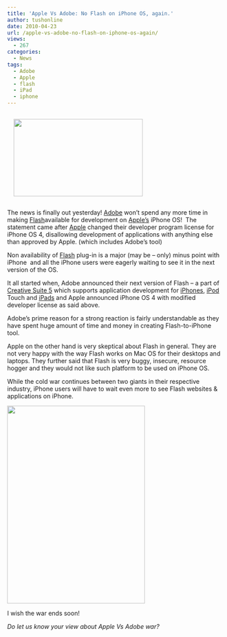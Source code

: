 ```yaml
---
title: 'Apple Vs Adobe: No Flash on iPhone OS, again.'
author: tushonline
date: 2010-04-23
url: /apple-vs-adobe-no-flash-on-iphone-os-again/
views:
  - 267
categories:
  - News
tags:
  - Adobe
  - Apple
  - flash
  - iPad
  - iphone
---
```

<img class="size-full wp-image-23956 alignleft" style="margin: 15px;" title="adobe_vs_apple" src="http://cdn.devilsworkshop.org/files/2010/04/adobe_vs_apple.jpg" alt="" width="300" height="180" />

The news is finally out yesterday! <a href="http://devilsworkshop.org/adobe-photoshop-cs5-whats-new/" target="_blank">Adobe</a> won&#8217;t spend any more time in making [Flash][1]available for development on <a href="http://devilsworkshop.org/category/apple/" target="_blank">Apple&#8217;s</a> iPhone OS!  The statement came after [Apple][2] changed their developer program license for iPhone OS 4, disallowing development of applications with anything else than approved by Apple. (which includes Adobe&#8217;s tool)

Non availability of <a href="http://devilsworkshop.org/10-addictive-online-flash-games-you-will-love/" target="_blank">Flash</a> plug-in is a major (may be &#8211; only) minus point with iPhone  and all the iPhone users were eagerly waiting to see it in the next version of the OS.

It all started when, Adobe announced their next version of Flash &#8211; a part of <a href="http://devilsworkshop.org/adobe-photoshop-cs5-whats-new/" target="_blank">Creative Suite 5</a> which supports application development for [iPhones][3], [iPod][4] Touch and [iPads][5] and Apple announced iPhone OS 4 with modified developer license as said above.

Adobe&#8217;s prime reason for a strong reaction is fairly understandable as they have spent huge amount of time and money in creating Flash-to-iPhone tool.

Apple on the other hand is very skeptical about Flash in general. They are not very happy with the way Flash works on Mac OS for their desktops and laptops. They further said that Flash is very buggy, insecure, resource hogger and they would not like such platform to be used on iPhone OS.

While the cold war continues between two giants in their respective industry, iPhone users will have to wait even more to see Flash websites & applications on iPhone.

<img title="flash_on_iphone" src="http://cdn.devilsworkshop.org/files/2010/04/flash_on_iphone.jpg" alt="" width="320" height="460" />

I wish the war ends soon!

*Do let us know your view about Apple Vs Adobe war?*

 [1]: http://devilsworkshop.org/10-addictive-online-flash-games-you-will-love/ "Flash"
 [2]: http://devilsworkshop.org/apple-beats-microsft-in-one-of-the-best-advertisement-war-i-ever-seen/ "Apple"
 [3]: http://devilsworkshop.org/feast-for-apple-iphone-addicts/ "iPhones"
 [4]: http://devilsworkshop.org/an-introduction-to-ipad-video/ "iPod "
 [5]: http://devilsworkshop.org/an-introduction-to-ipad-video/ "iPads"
